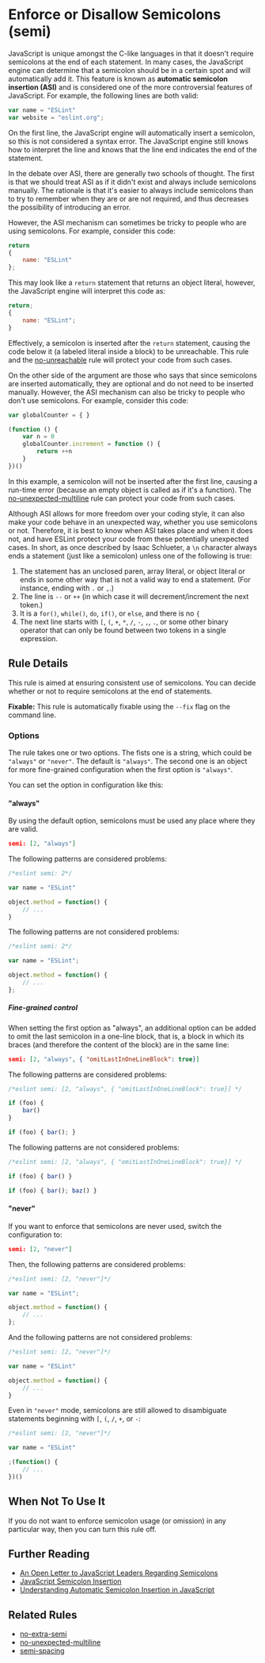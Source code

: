 # Enforce or Disallow Semicolons (semi)

JavaScript is unique amongst the C-like languages in that it doesn't require semicolons at the end of each statement. In many cases, the JavaScript engine can determine that a semicolon should be in a certain spot and will automatically add it. This feature is known as **automatic semicolon insertion (ASI)** and is considered one of the more controversial features of JavaScript. For example, the following lines are both valid:

```js
var name = "ESLint"
var website = "eslint.org";
```

On the first line, the JavaScript engine will automatically insert a semicolon, so this is not considered a syntax error. The JavaScript engine still knows how to interpret the line and knows that the line end indicates the end of the statement.

In the debate over ASI, there are generally two schools of thought. The first is that we should treat ASI as if it didn't exist and always include semicolons manually. The rationale is that it's easier to always include semicolons than to try to remember when they are or are not required, and thus decreases the possibility of introducing an error.

However, the ASI mechanism can sometimes be tricky to people who are using semicolons. For example, consider this code:

```js
return
{
    name: "ESLint"
};
```

This may look like a `return` statement that returns an object literal, however, the JavaScript engine will interpret this code as:

```js
return;
{
    name: "ESLint";
}
```

Effectively, a semicolon is inserted after the `return` statement, causing the code below it (a labeled literal inside a block) to be unreachable. This rule and the [no-unreachable](no-unreachable.md) rule will protect your code from such cases.

On the other side of the argument are those who says that since semicolons are inserted automatically, they are optional and do not need to be inserted manually. However, the ASI mechanism can also be tricky to people who don't use semicolons. For example, consider this code:

```js
var globalCounter = { }

(function () {
    var n = 0
    globalCounter.increment = function () {
        return ++n
    }
})()
```

In this example, a semicolon will not be inserted after the first line, causing a run-time error (because an empty object is called as if it's a function). The [no-unexpected-multiline](no-unexpected-multiline.md) rule can protect your code from such cases.

Although ASI allows for more freedom over your coding style, it can also make your code behave in an unexpected way, whether you use semicolons or not. Therefore, it is best to know when ASI takes place and when it does not, and have ESLint protect your code from these potentially unexpected cases. In short, as once described by Isaac Schlueter, a `\n` character always ends a statement (just like a semicolon) unless one of the following is true:

1. The statement has an unclosed paren, array literal, or object literal or ends in some other way that is not a valid way to end a statement. (For instance, ending with `.` or `,`.)
1. The line is `--` or `++` (in which case it will decrement/increment the next token.)
1. It is a `for()`, `while()`, `do`, `if()`, or `else`, and there is no `{`
1. The next line starts with `[`, `(`, `+`, `*`, `/`, `-`, `,`, `.`, or some other binary operator that can only be found between two tokens in a single expression.

## Rule Details

This rule is aimed at ensuring consistent use of semicolons. You can decide whether or not to require semicolons at the end of statements.

**Fixable:** This rule is automatically fixable using the `--fix` flag on the command line.

### Options

The rule takes one or two options. The fists one is a string, which could be `"always"` or `"never"`. The default is `"always"`. The second one is an object for more fine-grained configuration when the first option is `"always"`.

You can set the option in configuration like this:

#### "always"

By using the default option, semicolons must be used any place where they are valid.

```json
semi: [2, "always"]
```

The following patterns are considered problems:

```js
/*eslint semi: 2*/

var name = "ESLint"

object.method = function() {
    // ...
}
```

The following patterns are not considered problems:

```js
/*eslint semi: 2*/

var name = "ESLint";

object.method = function() {
    // ...
};
```

##### Fine-grained control

When setting the first option as "always", an additional option can be added to omit the last semicolon in a one-line block, that is, a block in which its braces (and therefore the content of the block) are in the same line:

```json
semi: [2, "always", { "omitLastInOneLineBlock": true}]
```

The following patterns are considered problems:

```js
/*eslint semi: [2, "always", { "omitLastInOneLineBlock": true}] */

if (foo) {
    bar()
}

if (foo) { bar(); }
```

The following patterns are not considered problems:

```js
/*eslint semi: [2, "always", { "omitLastInOneLineBlock": true}] */

if (foo) { bar() }

if (foo) { bar(); baz() }
```

#### "never"

If you want to enforce that semicolons are never used, switch the configuration to:

```json
semi: [2, "never"]
```

Then, the following patterns are considered problems:

```js
/*eslint semi: [2, "never"]*/

var name = "ESLint";

object.method = function() {
    // ...
};
```

And the following patterns are not considered problems:

```js
/*eslint semi: [2, "never"]*/

var name = "ESLint"

object.method = function() {
    // ...
}
```

Even in `"never"` mode, semicolons are still allowed to disambiguate statements beginning with `[`, `(`, `/`, `+`, or `-`:

```js
/*eslint semi: [2, "never"]*/

var name = "ESLint"

;(function() {
    // ...
})()
```

## When Not To Use It

If you do not want to enforce semicolon usage (or omission) in any particular way, then you can turn this rule off.

## Further Reading

* [An Open Letter to JavaScript Leaders Regarding Semicolons](http://blog.izs.me/post/2353458699/an-open-letter-to-javascript-leaders-regarding)
* [JavaScript Semicolon Insertion](http://inimino.org/~inimino/blog/javascript_semicolons)
* [Understanding Automatic Semicolon Insertion in JavaScript](http://jamesallardice.com/understanding-automatic-semi-colon-insertion-in-javascript/)

## Related Rules

* [no-extra-semi](no-extra-semi.md)
* [no-unexpected-multiline](no-unexpected-multiline.md)
* [semi-spacing](semi-spacing.md)

